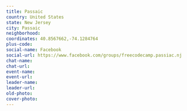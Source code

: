 ```yaml
---
title: Passaic
country: United States
state: New Jersey
city: Passaic
neighborhood: 
coordinates: 40.8567662,-74.1284764
plus-code:
social-name: Facebook
social-url: https://www.facebook.com/groups/freecodecamp.passiac.nj
chat-name:
chat-url:
event-name:
event-url:
leader-name:
leader-url:
old-photo: 
cover-photo:
---
```

